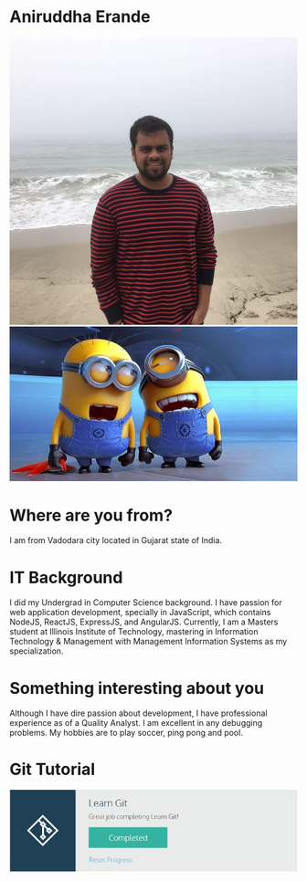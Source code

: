 # Aniruddha Erande
![Image of myself](/images/Aniruddha.jpg)
![Fond of](/images/despicable-me-2-minions.jpg)

# Where are you from?
I am from Vadodara city located in Gujarat state of India.

# IT Background
I did my Undergrad in Computer Science background. I have passion for web application development, specially in JavaScript, which contains NodeJS, ReactJS, ExpressJS, and AngularJS. Currently, I am a Masters student at Illinois Institute of Technology, mastering in Information Technology & Management with Management Information Systems as my specialization.

# Something interesting about you
Although I have dire passion about development, I have professional experience as of a Quality Analyst. I am excellent in any debugging problems.
My hobbies are to play soccer, ping pong and pool.

# Git Tutorial
![My git tutorial progress](/images/git-tutorial.PNG)
